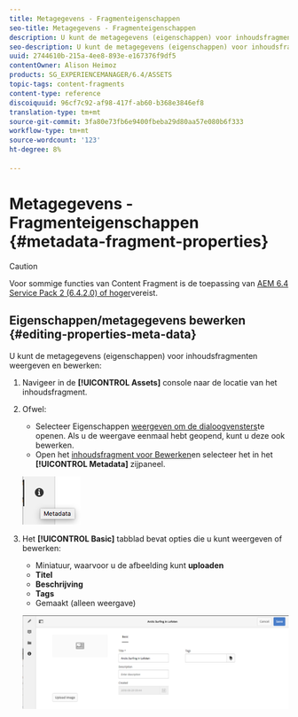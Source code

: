 ```yaml
---
title: Metagegevens - Fragmenteigenschappen
seo-title: Metagegevens - Fragmenteigenschappen
description: U kunt de metagegevens (eigenschappen) voor inhoudsfragmenten weergeven en bewerken.
seo-description: U kunt de metagegevens (eigenschappen) voor inhoudsfragmenten weergeven en bewerken.
uuid: 2744610b-215a-4ee8-893e-e167376f9df5
contentOwner: Alison Heimoz
products: SG_EXPERIENCEMANAGER/6.4/ASSETS
topic-tags: content-fragments
content-type: reference
discoiquuid: 96cf7c92-af98-417f-ab60-b368e3846ef8
translation-type: tm+mt
source-git-commit: 3fa80e73fb6e9400fbeba29d80aa57e080b6f333
workflow-type: tm+mt
source-wordcount: '123'
ht-degree: 8%

---
```



# Metagegevens - Fragmenteigenschappen {#metadata-fragment-properties}

>[!CAUTION]
>
>Voor sommige functies van Content Fragment is de toepassing van [AEM 6.4 Service Pack 2 (6.4.2.0) of hoger](/help/release-notes/sp-release-notes.md)vereist.

## Eigenschappen/metagegevens bewerken {#editing-properties-meta-data}

U kunt de metagegevens (eigenschappen) voor inhoudsfragmenten weergeven en bewerken:

1. Navigeer in de **[!UICONTROL Assets]** console naar de locatie van het inhoudsfragment.
1. Ofwel:

   * Selecteer Eigenschappen [weergeven om de dialoogvensters](managing-assets-touch-ui.md#editing-properties)te openen. Als u de weergave eenmaal hebt geopend, kunt u deze ook bewerken.
   * Open het [inhoudsfragment voor Bewerken](content-fragments-managing.md#opening-the-fragment-editor)en selecteer het in het **[!UICONTROL Metadata]** zijpaneel.

   ![cfm-6420-06](assets/cfm-6420-06.png)

1. Het **[!UICONTROL Basic]** tabblad bevat opties die u kunt weergeven of bewerken:

   * Miniatuur, waarvoor u de afbeelding kunt **uploaden**
   * **Titel**
   * **Beschrijving**
   * **Tags**
   * Gemaakt (alleen weergave)

   ![cfm-6420-07](assets/cfm-6420-07.png)

